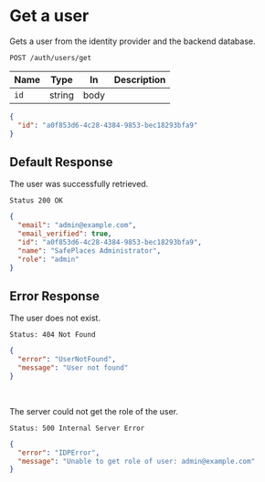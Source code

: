 # Get a user

Gets a user from the identity provider and the backend database.

```http request
POST /auth/users/get
```

| Name | Type   | In   | Description |
| ---- | ------ | ---- | ----------- |
| `id` | string | body |             |

```json
{
  "id": "a0f853d6-4c28-4384-9853-bec18293bfa9"
}
```

## Default Response

The user was successfully retrieved.

```http request
Status 200 OK
```

```json
{
  "email": "admin@example.com",
  "email_verified": true,
  "id": "a0f853d6-4c28-4384-9853-bec18293bfa9",
  "name": "SafePlaces Administrator",
  "role": "admin"
}
```

## Error Response

The user does not exist.

```http request
Status: 404 Not Found
```

```json
{
  "error": "UserNotFound",
  "message": "User not found"
}
```

<br/>

The server could not get the role of the user.

```http request
Status: 500 Internal Server Error
```

```json
{
  "error": "IDPError",
  "message": "Unable to get role of user: admin@example.com"
}
```
